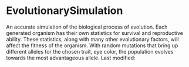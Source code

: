 # EvolutionarySimulation
An accurate simulation of the biological process of evolution. Each generated organism has their own statistics for survival and reproductive ability. These statistics, along with many other evolutionary factors, will affect the fitness of the organism. With random mutations that bring up different alleles for the chosen trait, eye color, the population evolves towards the most advantageous allele. Last modified:  
